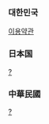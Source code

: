 ### 대한민국
[이용약관](//ko.honeyscreen.com/terms)

### 日本国
[?](//ja.honeyscreen.com/terms)

### 中華民國
[?](//zh-tw.honeyscreen.com/terms)